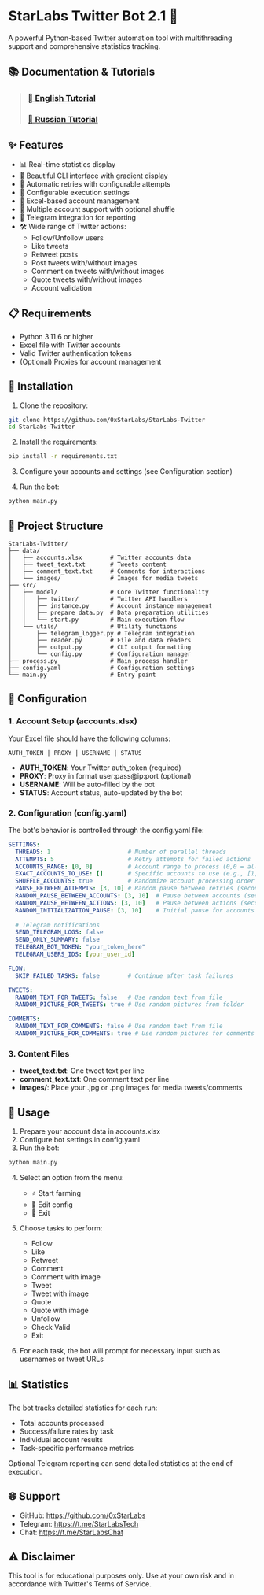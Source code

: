# StarLabs Twitter Bot 2.1 🌟
A powerful Python-based Twitter automation tool with multithreading support and comprehensive statistics tracking.

## 📚 Documentation & Tutorials
> ### [📖 English Tutorial](https://star-labs.gitbook.io/star-labs/twitter/eng)
> ### [📖 Russian Tutorial](https://star-labs.gitbook.io/star-labs/twitter/ru)

## ✨ Features
- 📊 Real-time statistics display
- 🎨 Beautiful CLI interface with gradient display
- 🔄 Automatic retries with configurable attempts
- 🔧 Configurable execution settings
- 📝 Excel-based account management
- 🚀 Multiple account support with optional shuffle
- 📱 Telegram integration for reporting
- 🛠️ Wide range of Twitter actions:
  - Follow/Unfollow users
  - Like tweets
  - Retweet posts
  - Post tweets with/without images
  - Comment on tweets with/without images
  - Quote tweets with/without images
  - Account validation

## 📋 Requirements
- Python 3.11.6 or higher
- Excel file with Twitter accounts
- Valid Twitter authentication tokens
- (Optional) Proxies for account management

## 🔧 Installation
1. Clone the repository:
```bash
git clone https://github.com/0xStarLabs/StarLabs-Twitter
cd StarLabs-Twitter
```

2. Install the requirements:
```bash
pip install -r requirements.txt
```

3. Configure your accounts and settings (see Configuration section)

4. Run the bot:
```bash
python main.py
```

## 📁 Project Structure
```
StarLabs-Twitter/
├── data/
│   ├── accounts.xlsx        # Twitter accounts data
│   ├── tweet_text.txt       # Tweets content
│   ├── comment_text.txt     # Comments for interactions
│   └── images/              # Images for media tweets
├── src/
│   ├── model/               # Core Twitter functionality
│   │   ├── twitter/         # Twitter API handlers
│   │   ├── instance.py      # Account instance management
│   │   ├── prepare_data.py  # Data preparation utilities
│   │   └── start.py         # Main execution flow
│   └── utils/               # Utility functions
│       ├── telegram_logger.py # Telegram integration
│       ├── reader.py        # File and data readers
│       ├── output.py        # CLI output formatting
│       └── config.py        # Configuration manager
├── process.py               # Main process handler
├── config.yaml              # Configuration settings
└── main.py                  # Entry point
```

## 📝 Configuration

### 1. Account Setup (accounts.xlsx)
Your Excel file should have the following columns:
```
AUTH_TOKEN | PROXY | USERNAME | STATUS
```
- **AUTH_TOKEN**: Your Twitter auth_token (required)
- **PROXY**: Proxy in format user:pass@ip:port (optional)
- **USERNAME**: Will be auto-filled by the bot
- **STATUS**: Account status, auto-updated by the bot

### 2. Configuration (config.yaml)
The bot's behavior is controlled through the config.yaml file:

```yaml
SETTINGS:
  THREADS: 1                      # Number of parallel threads
  ATTEMPTS: 5                     # Retry attempts for failed actions
  ACCOUNTS_RANGE: [0, 0]          # Account range to process (0,0 = all)
  EXACT_ACCOUNTS_TO_USE: []       # Specific accounts to use (e.g., [1, 4, 6])
  SHUFFLE_ACCOUNTS: true          # Randomize account processing order
  PAUSE_BETWEEN_ATTEMPTS: [3, 10] # Random pause between retries (seconds)
  RANDOM_PAUSE_BETWEEN_ACCOUNTS: [3, 10]  # Pause between accounts (seconds)
  RANDOM_PAUSE_BETWEEN_ACTIONS: [3, 10]   # Pause between actions (seconds)
  RANDOM_INITIALIZATION_PAUSE: [3, 10]    # Initial pause for accounts
  
  # Telegram notifications
  SEND_TELEGRAM_LOGS: false
  SEND_ONLY_SUMMARY: false
  TELEGRAM_BOT_TOKEN: "your_token_here"
  TELEGRAM_USERS_IDS: [your_user_id]

FLOW:
  SKIP_FAILED_TASKS: false        # Continue after task failures

TWEETS:
  RANDOM_TEXT_FOR_TWEETS: false   # Use random text from file
  RANDOM_PICTURE_FOR_TWEETS: true # Use random pictures from folder

COMMENTS:
  RANDOM_TEXT_FOR_COMMENTS: false # Use random text from file
  RANDOM_PICTURE_FOR_COMMENTS: true # Use random pictures for comments
```

### 3. Content Files
- **tweet_text.txt**: One tweet text per line
- **comment_text.txt**: One comment text per line
- **images/**: Place your .jpg or .png images for media tweets/comments

## 🚀 Usage
1. Prepare your account data in accounts.xlsx
2. Configure bot settings in config.yaml
3. Run the bot:
```bash
python main.py
```
4. Select an option from the menu:
   - ⭐️ Start farming
   - 🔧 Edit config
   - 👋 Exit

5. Choose tasks to perform:
   - Follow
   - Like
   - Retweet
   - Comment
   - Comment with image
   - Tweet
   - Tweet with image
   - Quote
   - Quote with image
   - Unfollow
   - Check Valid
   - Exit

6. For each task, the bot will prompt for necessary input such as usernames or tweet URLs

## 📊 Statistics
The bot tracks detailed statistics for each run:
- Total accounts processed
- Success/failure rates by task
- Individual account results
- Task-specific performance metrics

Optional Telegram reporting can send detailed statistics at the end of execution.

## 🌐 Support
- GitHub: https://github.com/0xStarLabs
- Telegram: https://t.me/StarLabsTech
- Chat: https://t.me/StarLabsChat

## ⚠️ Disclaimer
This tool is for educational purposes only. Use at your own risk and in accordance with Twitter's Terms of Service.